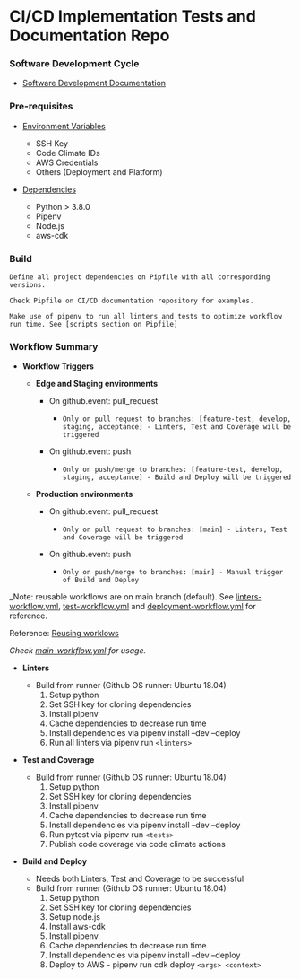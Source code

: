 # CI/CD Implementation Tests and Documentation Repo

### Software Development Cycle
- [Software Development Documentation](https://docs.google.com/document/d/1vbmhxodqEOuSb-so2PWHQrD098zXapY3rJraD5UeKio/edit)
### Pre-requisites 

- [Environment Variables](https://docs.google.com/spreadsheets/d/1sWs-Nfzx3ReiiCzKCe7OY5GnQrAiVt_PCasFb9frzpY/edit#gid=1807969178)
  - SSH Key
  - Code Climate IDs
  - AWS Credentials
  - Others (Deployment and Platform)
 
- [Dependencies](https://github.com/viyahe/appsync#requirements)
  - Python > 3.8.0
  - Pipenv
  - Node.js
  - aws-cdk

### Build

```
Define all project dependencies on Pipfile with all corresponding versions.

Check Pipfile on CI/CD documentation repository for examples.

Make use of pipenv to run all linters and tests to optimize workflow run time. See [scripts section on Pipfile]
```

### Workflow Summary
- **Workflow Triggers**
  - **Edge and Staging environments**
    - On github.event: pull_request
      - `Only on pull request to branches: [feature-test, develop, staging, acceptance] - Linters, Test and Coverage will be triggered`

    - On github.event: push
      - `Only on push/merge to branches: [feature-test, develop, staging, acceptance] - Build and Deploy will be triggered`
      
  - **Production environments**
    - On github.event: pull_request
      - `Only on pull request to branches: [main] - Linters, Test and Coverage will be triggered`

    - On github.event: push
      - `Only on push/merge to branches: [main] - Manual trigger of Build and Deploy`

_Note: reusable workflows are on main branch (default). See [linters-workflow.yml](https://github.com/viyahe/continuous-platform/blob/main/.github/workflows/linters-workflow.yml), [test-workflow.yml](https://github.com/viyahe/continuous-platform/blob/main/.github/workflows/test-workflow.yml) and [deployment-workflow.yml](https://github.com/viyahe/continuous-platform/blob/main/.github/workflows/deployment-workflow.yml) for reference. 

Reference: [Reusing worklows](https://docs.github.com/en/actions/using-workflows/reusing-workflows)

_Check [main-workflow.yml](https://github.com/viyahe/continuous-platform/blob/main/.github/workflows/main-workflow.yml) for usage._

- **Linters**
  - Build from runner (Github OS runner: Ubuntu 18.04)
    1.  Setup python
    2. Set SSH key for cloning dependencies
    3. Install pipenv
    4. Cache dependencies to decrease run time
    5. Install dependencies via pipenv install –dev –deploy
    6. Run all linters via pipenv run `<linters>`
    
- **Test and Coverage**
  - Build from runner (Github OS runner: Ubuntu 18.04)
    1. Setup python
    2. Set SSH key for cloning dependencies
    3. Install pipenv
    4. Cache dependencies to decrease run time
    5. Install dependencies via pipenv install –dev –deploy
    6. Run pytest via pipenv run `<tests>`
    7. Publish code coverage via code climate actions
    
- **Build and Deploy**
  - Needs both Linters, Test and Coverage to be successful
   - Build from runner (Github OS runner: Ubuntu 18.04)
      1. Setup python
      2. Set SSH key for cloning dependencies
      3. Setup node.js
      4. Install aws-cdk
      5. Install pipenv
      6. Cache dependencies to decrease run time
      7. Install dependencies via pipenv install –dev –deploy
      8. Deploy to AWS - pipenv run cdk deploy `<args> <context>`
